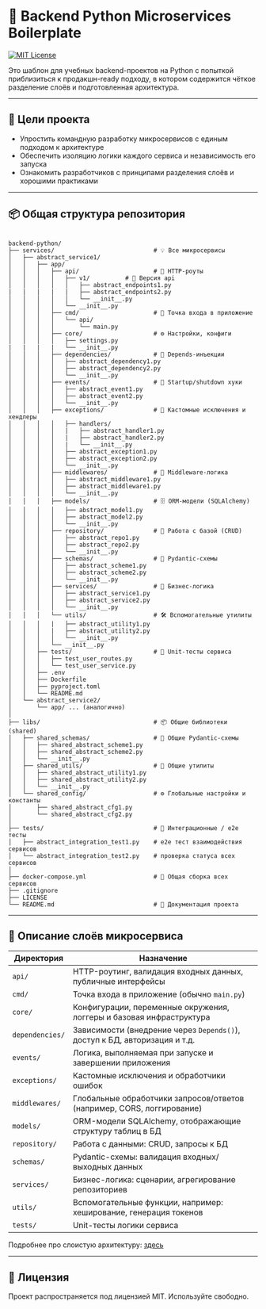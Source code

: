 # 🧱 Backend Python Microservices Boilerplate

[![MIT License](https://img.shields.io/badge/license-MIT-green.svg)](LICENSE)

Это шаблон для учебных backend-проектов на Python с попыткой приблизиться к продакшн-ready подходу, в котором содержится чёткое разделение слоёв и подготовленная архитектура.

---

## 🎯 Цели проекта

- Упростить командную разработку микросервисов с единым подходом к архитектуре
- Обеспечить изоляцию логики каждого сервиса и независимость его запуска
- Ознакомить разработчиков с принципами разделения слоёв и хорошими практиками

---

## 📦 Общая структура репозитория

```

backend-python/
├── services/                            # 💡 Все микросервисы
│   ├── abstract_service1/
│   │   ├── app/
│   │   │   ├── api/                     # 🔁 HTTP-роуты
│   │   │   │   ├── v1/			 # 📁 Версия api
│   │   │   │   │   ├── abstract_endpoints1.py
|   |   |   |   |   ├── abstract_endpoints2.py
│   │   │   │   │   └── __init__.py
│   │   │   │   └── __init__.py
│   │   │   ├── cmd/                     # 🚀 Точка входа в приложение
│   │   │   │   └── api/
│   │   │   │       └── main.py
│   │   │   ├── core/                    # ⚙️ Настройки, конфиги
│   │   │   │   ├── settings.py
|   |   |   |   └── __init__.py
│   │   │   ├── dependencies/            # 🔗 Depends-инъекции
│   │   │   │   ├── abstract_dependency1.py
│   │   │   │   ├── abstract_dependency2.py
│   │   │   │   └── __init__.py
│   │   │   ├── events/                  # 📡 Startup/shutdown хуки
│   │   │   │   ├── abstract_event1.py
│   │   │   │   ├── abstract_event2.py
│   │   │   │   └── __init__.py
│   │   │   ├── exceptions/              # 🚨 Кастомные исключения и хендлеры
│   │   │   │   ├── handlers/
│   │   │   │   |   ├── abstract_handler1.py
│   │   │   │   |   ├── abstract_handler2.py
│   │   │   │   |   └── __init__.py
│   │   │   │   ├── abstract_exception1.py
│   │   │   │   ├── abstract_exception2.py
│   │   │   │   └── __init__.py
│   │   │   ├── middlewares/             # 🧱 Middleware-логика
│   │   │   │   ├── abstract_middleware1.py
│   │   │   │   ├── abstract_middleware1.py
│   │   │   │   └── __init__.py
│   │   │   ├── models/                  # 🗄️ ORM-модели (SQLAlchemy)
│   │   │   │   ├── abstract_model1.py
│   │   │   │   ├── abstract_model2.py
│   │   │   │   └── __init__.py
│   │   │   ├── repository/              # 💾 Работа с базой (CRUD)
│   │   │   │   ├── abstract_repo1.py
│   │   │   │   ├── abstract_repo2.py
│   │   │   │   └── __init__.py
│   │   │   ├── schemas/                 # 🧾 Pydantic-схемы
│   │   │   │   ├── abstract_scheme1.py
│   │   │   │   ├── abstract_scheme2.py
│   │   │   │   └── __init__.py
│   │   │   ├── services/                # 🧠 Бизнес-логика
│   │   │   │   ├── abstract_service1.py
│   │   │   │   ├── abstract_service2.py
│   │   │   │   └── __init__.py
│   │   │   └── utils/                   # 🛠️ Вспомогательные утилиты
│   │   │   |   ├── abstract_utility1.py
│   │   │   |   ├── abstract_utility2.py
│   │   │   │   └── __init__.py
│   │   │   └── __init__.py   
│   │   ├── tests/                       # 🧪 Unit-тесты сервиса
│   │   │   ├── test_user_routes.py
│   │   │   └── test_user_service.py
│   │   ├── .env
│   │   ├── Dockerfile
│   │   ├── pyproject.toml
│   │   └── README.md
│   └── abstract_service2/
│       └── app/ ... (аналогично)
│
├── libs/                                # 📦 Общие библиотеки (shared)
│   ├── shared_schemas/                  # 🔁 Общие Pydantic-схемы
│   │   ├── shared_abstract_scheme1.py
│   │   ├── shared_abstract_scheme2.py
│   │   └── __init__.py
│   ├── shared_utils/                    # 🧰 Общие утилиты
│   │   ├── shared_abstract_utility1.py
│   │   ├── shared_abstract_utility2.py
│   │   └── __init__.py
│   └── shared_config/                   # ⚙️ Глобальные настройки и константы
│       ├── shared_abstract_cfg1.py
│       └── shared_abstract_cfg2.py
│
├── tests/                               # 🧪 Интеграционные / e2e тесты
│   ├── abstract_integration_test1.py    # e2e тест взаимодействия сервисов
│   └── abstract_integration_test2.py    # проверка статуса всех сервисов
│
├── docker-compose.yml                   # 🧩 Общая сборка всех сервисов
├── .gitignore
├── LICENSE
└── README.md                            # 📖 Документация проекта
```



---



## 📐 Описание слоёв микросервиса

| Директория | Назначение                                                                                                             |
| -------------------- | -------------------------------------------------------------------------------------------------------------------------------- |
| `api/`             | HTTP-роутинг, валидация входных данных, публичные интерфейсы                     |
| `cmd/`             | Точка входа в приложение (обычно `main.py`)                                                         |
| `core/`            | Конфигурации, переменные окружения, логгеры и базовая инфраструктура |
| `dependencies/`    | Зависимости (внедрение через `Depends()`), доступ к БД, авторизация и т.д.     |
| `events/`          | Логика, выполняемая при запуске и завершении приложения                          |
| `exceptions/`      | Кастомные исключения и обработчики ошибок                                                   |
| `middlewares/`     | Глобальные обработчики запросов/ответов (например, CORS, логгирование)   |
| `models/`          | ORM-модели SQLAlchemy, отображающие структуру таблиц в БД                                    |
| `repository/`      | Работа с данными: CRUD, запросы к БД                                                                     |
| `schemas/`         | Pydantic-схемы: валидация входных/выходных данных                                             |
| `services/`        | Бизнес-логика: сценарии, агрегирование репозиториев                                 |
| `utils/`           | Вспомогательные функции, например: хеширование, генерация токенов       |
| `tests/`           | Unit-тесты логики сервиса                                                                                      |

Подробнее про слоистую архитектуру: [здесь](https://testengineer.ru/layered-architecture/)


---


## 📄 Лицензия

Проект распространяется под лицензией MIT. Используйте свободно.
